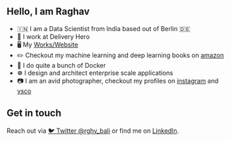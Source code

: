 ## Hello, I am Raghav

- :india: I am a Data Scientist from India based out of Berlin 🇩🇪
- 🔷 I work at Delivery Hero
- 🖥️ My [Works/Website](https://raghavbali.github.io/)
- ✏️ Checkout my machine learning and deep learning books on [amazon](https://www.amazon.com/Raghav-Bali/e/B07K2PKCT9?ref=sr_ntt_srch_lnk_1&qid=1595256476&sr=8-1)
- 🐳 I do quite a bunch of Docker
- ☸️ I design and architect enterprise scale applications
- :camera: I am an avid photographer, checkout my profiles on [instagram](https://www.instagram.com/raghavbali/?hl=en) and [vsco](https://vsco.co/raghavbali/gallery)

## Get in touch

Reach out via [🐦 Twitter @rghv_bali](https://twitter.com/rghv_bali) or find me on [LinkedIn](https://linkedin.com/in/baliraghav).

<!--![My github stats](https://github-readme-stats.vercel.app/api?username=raghavbali&show_icons=true&theme=default)-->

<!--
**raghavbali/raghavbali** is a ✨ _special_ ✨ repository because its `README.md` (this file) appears on your GitHub profile.

Here are some ideas to get you started:

- 🔭 I’m currently working on ...
- 🌱 I’m currently learning ...
- 👯 I’m looking to collaborate on ...
- 🤔 I’m looking for help with ...
- 💬 Ask me about ...
- 📫 How to reach me: ...
- 😄 Pronouns: ...
- ⚡ Fun fact: ...
-->
